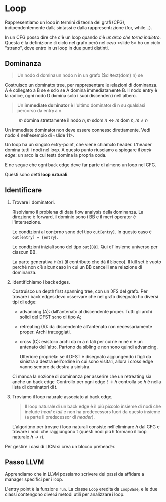 # Loop

Rappresentiamo un loop in termini di teoria dei grafi (CFG), indipendentemente dalla sintassi e dalla rappresentazione
(for, while...).

In un CFG posso dire che c'è un loop quando c'è _un arco che torna indietro_. Questa è la definizione di ciclo nel grafo
però nel caso <slide 5> ho un ciclo "strano", dove entro in un loop in due punti distinti.

## Dominanza

> Un nodo d domina un nodo n in un grafo ($d \text{dom} n) se 

Costruisco un dominator tree, per rappresentare le relazioni di dominanza. A è collegato a B se e solo se A domina
immediatamente B. Il nodo entry è la radice, ogni nodo D domina solo i suoi discendenti nell'albero.

> Un **immediate dominator** è l'ultimo dominator di n su qualsiasi percorso da entry a n.

$$
m \text{ domina strettamente il nodo } n, m \text{ sdom } n \Leftrightarrow m \text{ dom } n, m \ne n 
$$

Un immediate dominator non deve essere connesso direttamente. Vedi nodo 4 nell'esempio di <slide 11>.

Un loop ha un singolo entry-point, che viene chiamato header. L'header domina tutti i nodi nel loop.
A questo punto riusciamo a spiegare il _back edge_: un arco la cui testa domina la propria coda.

E ne segue che ogni back edge deve far parte di almeno un loop nel CFG.

Questi sono detti **loop naturali**.

## Identificare

1. Trovare i dominatori.

    Risolviamo il problema di data flow analysis della dominanza. La direzione è forward, il dominio sono i BB e il meet
    operator è l'intersezione.

    Le condizioni al contorno sono del tipo `out[entry]`. In questo caso è `out[entry] = {entry}`.

    Le condizioni iniziali sono del tipo `out[BB]`. Qui è l'insieme universo per ciascun BB.

    La parte generativa è {x} (il contributo che dà il blocco). Il kill set è vuoto perché non c’è alcun caso in cui un
    BB cancelli una relazione di dominanza.

2. Identifichiamo i back edges.

    Costruisco un depth first spanning tree, con un DFS del grafo. Per trovare i back edges devo osservare che nel grafo
    disegnato ho diversi tipi di edge:

    - advancing (A): dall'antenato al discendente proper. Tutti gli archi solidi del DFST sono di tipo A;

    - retreating (R): dal discendente all'antenato non necessariamente proper. Archi tratteggiati.

    - cross (C): esistono archi da m a n tali per cui nè m nè n è un antenato dell'altro. Partono da sibling e non sono
    quindi advancing.

        Ulteriore proprietà: se il DFST è disegnato aggiungendo i figli da sinistra a destra nell'ordine in cui sono
        visitati, allora i cross edge vanno sempre da destra a sinistra.

    Ci manca la nozione di dominanza per asserire che un retreating sia anche un back edge. Controllo per ogni edge
    $t \to h$ controlla se $h$ è nella lista di dominatori di $t$.

3. Troviamo il loop naturale associato ai back edge.

    > Il loop naturale di un back edge è il più piccolo insieme di nodi che include _head_ e _tail_ e non ha predecessors
    fuori da questo insieme (a parte il predecessor di _header_).

    L'algoritmo per trovare i loop naturali consiste nell'eliminare _h_ dal CFG e trovare i nodi che raggiungono t
    (questi nodi più h formano il loop naturale $h \to t$).

Per gestire i casi di LICM si crea un blocco preheader.

## Passo LLVM

Apprendiamo che in LLVM possiamo scrivere dei passi da affidare a manager specifici per i loop.

L'entry point è la funzione `run`. La classe `Loop` eredita da `LoopBase`, e le due classi contengono diversi metodi
utili per analizzare i loop.
